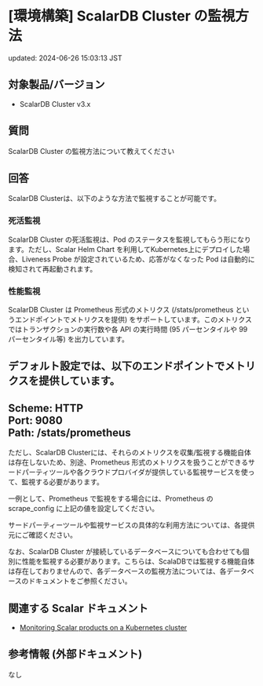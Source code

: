 # [環境構築] ScalarDB Cluster の監視方法

updated: 2024-06-26 15:03:13 JST

## 対象製品/バージョン

-   ScalarDB Cluster v3.x

## 質問

ScalarDB Cluster の監視方法について教えてください

## 回答

ScalarDB Clusterは、以下のような方法で監視することが可能です。

### 死活監視

ScalarDB Cluster の死活監視は、Pod
のステータスを監視してもらう形になります。ただし、Scalar Helm Chart
を利用してKubernetes上にデプロイした場合、Liveness Probe
が設定されているため、応答がなくなった Pod
は自動的に検知されて再起動されます。

### 性能監視

ScalarDB Cluster は Prometheus 形式のメトリクス (/stats/prometheus
というエンドポイントでメトリクスを提供)
をサポートしています。このメトリクスではトランザクションの実行数や各 API
の実行時間 (95 パーセンタイルや 99 パーセンタイル等) を出力しています。

デフォルト設定では、以下のエンドポイントでメトリクスを提供しています。  
------------------------------  
Scheme: HTTP  
Port: 9080  
Path: /stats/prometheus  
------------------------------

ただし、ScalarDB
Clusterには、それらのメトリクスを収集/監視する機能自体は存在しないため、別途、Prometheus
形式のメトリクスを扱うことができるサードパーティツールや各クラウドプロバイダが提供している監視サービスを使って、監視する必要があります。

一例として、Prometheus で監視をする場合には、Prometheus の
scrape\_config に上記の値を設定してください。

サードパーティーツールや監視サービスの具体的な利用方法については、各提供元にご確認ください。

なお、ScalarDB Cluster
が接続しているデータベースについても合わせても個別に性能を監視する必要があります。こちらは、ScalaDBでは監視する機能自体は存在しておりませんので、各データベースの監視方法については、各データベースのドキュメントをご参照ください。

## 関連する Scalar ドキュメント

-   [Monitoring Scalar products on a Kubernetes
    cluster](https://scalardb.scalar-labs.com/docs/latest/scalar-kubernetes/K8sMonitorGuide/)

## 参考情報 (外部ドキュメント)

なし
